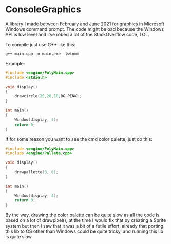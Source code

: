 # ConsoleGraphics
A library I made between February and June 2021 for graphics in Microsoft Windows command prompt.
The code might be bad because the Windows API is low level and I've robed a lot of the StackOverflow code, LOL.

To compile just use G++ like this:
```
g++ main.cpp -o main.exe -lwinmm
```
Example:

```cpp
#include <engine/PolyMain.cpp>
#include <stdio.h>

void display()
{
	drawcircle(20,20,10,BG_PINK);
}

int main()
{
	Window(display, 4);
	return 0;
}

```
If for some reason you want to see the cmd color palette, just do this:
```cpp
#include <engine/PolyMain.cpp>
#include <engine/Pallete.cpp>

void display()
{
	drawpallette(0, 0);
}

int main()
{
	Window(display, 4);
	return 0;
}

```
By the way, drawing the color palette can be quite slow as all the code is based on a lot of drawpixel(), at the time I would fix that by creating a Sprite system but then I saw that it was a bit of a futile effort, already that porting this lib to OS other than Windows could be quite tricky, and running this lib is quite slow.
